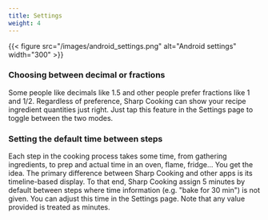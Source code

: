 ```yaml
---
title: Settings
weight: 4
---
```


{{< figure src="/images/android_settings.png" alt="Android settings" width="300" >}}

### Choosing between decimal or fractions
Some people like decimals like 1.5 and other people prefer fractions like 1 and 1/2. Regardless of preference, Sharp Cooking can show your recipe ingredient quantities just right. Just tap this feature in the Settings page to toggle between the two modes.

### Setting the default time between steps
Each step in the cooking process takes some time, from gathering ingredients, to prep and actual time in an oven, flame, fridge... You get the idea. The primary difference between Sharp Cooking and other apps is its timeline-based display. To that end, Sharp Cooking assign 5 minutes by default between steps where time information (e.g. "bake for 30 min") is not given. You can adjust this time in the Settings page. Note that any value provided is treated as minutes.
